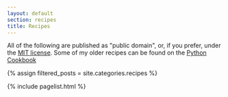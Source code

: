 ```yaml
---
layout: default
section: recipes
title: Recipes
---
```


All of the following are published as "public domain", or, if you prefer, under the 
[MIT license](http://www.opensource.org/licenses/mit-license.php). Some of my older recipes 
can be found on the [Python Cookbook](http://code.activestate.com/recipes/users/2520014/)

{% assign filtered_posts = site.categories.recipes %}

{% include pagelist.html %}

